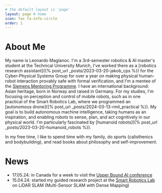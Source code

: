 ```yaml
---
# the default layout is 'page'
layout: page # home
icon: fas fa-info-circle
order: 1
---
```


# About Me

My name is Leonardo Maglanoc. I'm a 3rd-semester robotics & AI master's student at the Technical University Munich, I've worked there as a [robotics research assistant]({% post_url _posts/2023-03-20-jakob_cps %}) for the Cyber-Physical Systems Group for over a year on making physical human-robot interaction provably safe with formal verification, and I'm a mentee of the [Siemens Mentoring Programme](https://ecosystem.siemens.com/researchandinnovation/mentoringprogram/overview). I have an international background: Asian heritage, born in Norway and raised in Germany. For my studies, I'm focusing on perception and control of mobile robots, such as in one practical of the Smart Robotics Lab, where we programmed an [autonomous drone]({% post_url _posts/2024-03-13-rmil_practical %}). My goal is to build autonomous machine intelligence, taking humans as an inspiration, and enabling robots to sense, plan, and act cognitively in our physical world. I'm particularly fascinated by [humanoid robots]({% post_url _posts/2023-03-20-humanoid_robots %}).

In my free time, I like to spend time with my family, do sports (calisthenics and bodybuilding),
and read books about philosophy and self-improvement.

# News

- 17.05.24: in Canada for a week to visit the [Upper Bound AI conference](https://www.upperbound.ai/)
- 15.04.24: started my guided research project at the [Smart Robotics Lab](https://srl.cit.tum.de/) on LiDAR SLAM (Multi-Sensor SLAM with Dense Mapping)